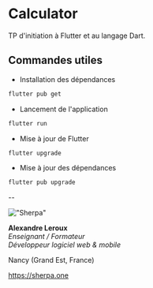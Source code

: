 # Calculator

TP d'initiation à Flutter et au langage Dart.

## Commandes utiles

- Installation des dépendances

```BASH
flutter pub get
```

- Lancement de l'application

```BASH
flutter run
```

- Mise à jour de Flutter

```BASH
flutter upgrade
```

- Mise à jour des dépendances

```BASH
flutter pub upgrade
```

--

!["Sherpa"](https://sherpa.one/images/sherpa-logotype-120.png)

__Alexandre Leroux__  
_Enseignant / Formateur_  
_Développeur logiciel web & mobile_

Nancy (Grand Est, France)

<https://sherpa.one>
